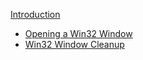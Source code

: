 
[Introduction](introduction.md)

* [Opening a Win32 Window](opening_a_win32_window.md)
* [Win32 Window Cleanup](win32_window_cleanup.md)

